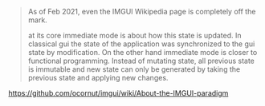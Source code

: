 > As of Feb 2021, even the IMGUI Wikipedia page is completely off the mark.
>
> at its core immediate mode is about how this state is updated. In classical gui the state of the application was synchronized to the gui state by modification. On the other hand immediate mode is closer to functional programming. Instead of mutating state, all previous state is immutable and new state can only be generated by taking the previous state and applying new changes.

https://github.com/ocornut/imgui/wiki/About-the-IMGUI-paradigm
